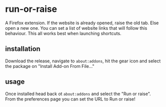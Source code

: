 # run-or-raise
A Firefox extension. If the website is already opened, raise the old tab. Else open a new one. You can set a list of website links that will follow this behaviour. This all works best when launching shortcuts.

## installation 
Download the release, navigate to `about:addons`, hit the gear icon and select the package on "Install Add-on From File..."

## usage
Once installed head back ot `about:addons` and select the "Run or raise". From the preferences page you can set the URL to Run or raise!
